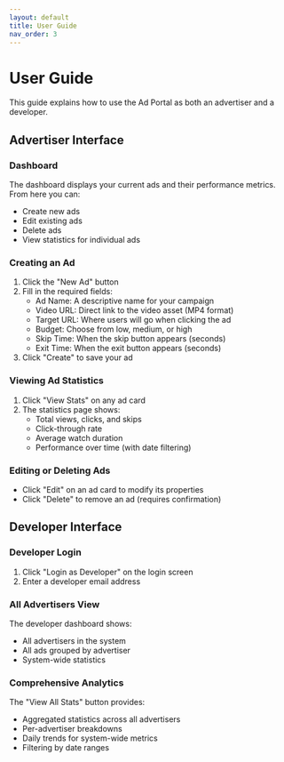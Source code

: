 ```yaml
---
layout: default
title: User Guide
nav_order: 3
---
```

# User Guide

This guide explains how to use the Ad Portal as both an advertiser and a developer.

## Advertiser Interface

### Dashboard

The dashboard displays your current ads and their performance metrics. From here you can:
- Create new ads
- Edit existing ads
- Delete ads
- View statistics for individual ads

### Creating an Ad

1. Click the "New Ad" button
2. Fill in the required fields:
   - Ad Name: A descriptive name for your campaign
   - Video URL: Direct link to the video asset (MP4 format)
   - Target URL: Where users will go when clicking the ad
   - Budget: Choose from low, medium, or high
   - Skip Time: When the skip button appears (seconds)
   - Exit Time: When the exit button appears (seconds)
3. Click "Create" to save your ad

### Viewing Ad Statistics

1. Click "View Stats" on any ad card
2. The statistics page shows:
   - Total views, clicks, and skips
   - Click-through rate
   - Average watch duration
   - Performance over time (with date filtering)

### Editing or Deleting Ads

- Click "Edit" on an ad card to modify its properties
- Click "Delete" to remove an ad (requires confirmation)

## Developer Interface

### Developer Login

1. Click "Login as Developer" on the login screen
2. Enter a developer email address

### All Advertisers View

The developer dashboard shows:
- All advertisers in the system
- All ads grouped by advertiser
- System-wide statistics

### Comprehensive Analytics

The "View All Stats" button provides:
- Aggregated statistics across all advertisers
- Per-advertiser breakdowns
- Daily trends for system-wide metrics
- Filtering by date ranges
